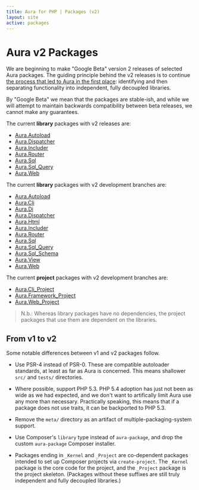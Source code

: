 ```yaml
---
title: Aura for PHP | Packages (v2)
layout: site
active: packages
---
```


Aura v2 Packages
================

We are beginning to make "Google Beta" version 2 releases of selected Aura packages.  The guiding principle behind the v2 releases is to continue [the process that led to Aura in the first place](/packages): identifying and then separating functionality into independent, fully decoupled libraries.

By "Google Beta" we mean that the packages are stable-ish, and while we will attempt to maintain backwards compatibility between beta releases, we cannot make any guarantees.

The current **library** packages with v2 releases are:

- [Aura.Autoload](https://github.com/auraphp/Aura.Autoload/releases)
- [Aura.Dispatcher](https://github.com/auraphp/Aura.Includer/releases)
- [Aura.Includer](https://github.com/auraphp/Aura.Includer/releases)
- [Aura.Router](https://github.com/auraphp/Aura.Router/releases)
- [Aura.Sql](https://github.com/auraphp/Aura.Sql/releases)
- [Aura.Sql_Query](https://github.com/auraphp/Aura.Sql_Query/releases)
- [Aura.Web](https://github.com/auraphp/Aura.Web/releases)

The current **library** packages with v2 development branches are:

- [Aura.Autoload](https://github.com/auraphp/Aura.Autoload/tree/develop-2)
- [Aura.Cli](https://github.com/auraphp/Aura.Cli/tree/develop-2)
- [Aura.Di](https://github.com/auraphp/Aura.Di/tree/develop-2)
- [Aura.Dispatcher](https://github.com/auraphp/Aura.Dispatcher/tree/develop-2)
- [Aura.Html](https://github.com/auraphp/Aura.Html/tree/develop-2)
- [Aura.Includer](https://github.com/auraphp/Aura.Includer/tree/develop-2)
- [Aura.Router](https://github.com/auraphp/Aura.Router/tree/develop-2)
- [Aura.Sql](https://github.com/auraphp/Aura.Sql/tree/develop-2)
- [Aura.Sql_Query](https://github.com/auraphp/Aura.Sql_Query/tree/develop-2)
- [Aura.Sql_Schema](https://github.com/auraphp/Aura.Sql_Schema/tree/develop-2)
- [Aura.View](https://github.com/auraphp/Aura.View/tree/develop-2)
- [Aura.Web](https://github.com/auraphp/Aura.Web/tree/develop-2)

The current **project** packages with v2 development branches are:

- [Aura.Cli_Project](https://github.com/auraphp/Aura.Cli_Project)
- [Aura.Framework_Project](https://github.com/auraphp/Aura.Framework_Project)
- [Aura.Web_Project](https://github.com/auraphp/Aura.Web_Project)

> N.b.: Whereas library packages have no dependencies, the project packages that use them are dependent on the libraries.


From v1 to v2
-------------

Some notable differences between v1 and v2 packages follow.

- Use PSR-4 instead of PSR-0. These are compatible autoloader standards, at least as far as Aura is concerned.  This means shallower `src/` and `tests/` directories.

- Where possible, support PHP 5.3. PHP 5.4 adoption has just not been as wide as we had expected, and we don't want to artifically limit Aura use any more than necessary. Practically speaking, this means that if a package does not use traits, it can be backported to PHP 5.3.

- Remove the `meta/` directory as an artifact of multiple-packaging-system support.

- Use Composer's `library` type instead of `aura-package`, and drop the custom `aura-package` Composer installer.

- Packages ending in `_Kernel` and `_Project` are co-dependent packages intended to set up Composer projects via `create-project`.  The `_Kernel` package is the core code for the project, and the `_Project` package is the project skeleton.  (Packages without these suffixes are still truly independent and fully decoupled libraries.)
